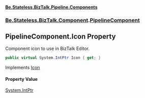 #### [Be.Stateless.BizTalk.Pipeline.Components](README.md 'README')
### [Be.Stateless.BizTalk.Component](Be.Stateless.BizTalk.Component.md 'Be.Stateless.BizTalk.Component').[PipelineComponent](PipelineComponent.md 'Be.Stateless.BizTalk.Component.PipelineComponent')

## PipelineComponent.Icon Property

Component icon to use in BizTalk Editor.

```csharp
public virtual System.IntPtr Icon { get; }
```

Implements [Icon](https://docs.microsoft.com/en-us/dotnet/api/Microsoft.BizTalk.Component.Interop.IComponentUI.Icon 'Microsoft.BizTalk.Component.Interop.IComponentUI.Icon')

#### Property Value
[System.IntPtr](https://docs.microsoft.com/en-us/dotnet/api/System.IntPtr 'System.IntPtr')